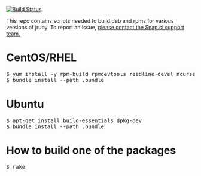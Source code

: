 [![Build Status](https://snap-ci.com/snap-ci/jruby-build/branch/master/build_image)](https://snap-ci.com/snap-ci/jruby-build/branch/master)

This repo contains scripts needed to build deb and rpms for various versions of jruby. To report an issue, [please contact the Snap.ci support team.](https://snap-ci.com/contact-us)

# CentOS/RHEL

<pre>
$ yum install -y rpm-build rpmdevtools readline-devel ncurses-devel gdbm-devel tcl-devel openssl-devel db4-devel byacc
$ bundle install --path .bundle
</pre>

# Ubuntu

<pre>
$ apt-get install build-essentials dpkg-dev
$ bundle install --path .bundle
</pre>

# How to build one of the packages

<pre>
$ rake
</pre>

